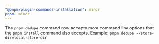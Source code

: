 ```yaml
---
"@pnpm/plugin-commands-installation": minor
pnpm: minor
---
```


The `pnpm dedupe` command now accepts more command line options that the `pnpm install` command also accepts. Example: `pnpm dedupe --store-dir=local-store-dir`
